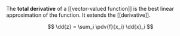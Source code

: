 The **total derivative** of a [[vector-valued function]] is the best linear approximation of the function. It extends the [[derivative]].


$$
\dd{z} = \sum_i \pdv{f}{x_i} \dd{x}_i
$$